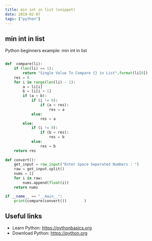 ```yaml
---
title: min int in list (snippet)
date: 2019-02-07
tags: ["python"]
---
```


## min int in list

Python beginners example: min int in list

```python

def  compare(li):
	if (len(li) == 1):
		return "Single Value To Compare {} in List".format(li[0])
	res = 0
	for i in range(len(li) - 1):
		a = li[i]
		b = li[i + 1]
		if (a < b):
			if (i != 0): 
				if (a < res):
					res = a
			else:
				res = a 	
		else:
			if (i != 0):
				if (b < res):
					res = b
			else:
				res = b	
	return res 
	
def convert():	
	get_input = raw_input("Enter Space Seperated Numbers : ")
	raw = get_input.split()
	nums = []
	for i in raw:
		nums.append(float(i))
	return nums

if __name__ == "__main__":	
	print(compare(convert())		)


```

## Useful links

- Learn Python: https://pythonbasics.org
- Download Python: https://python.org
